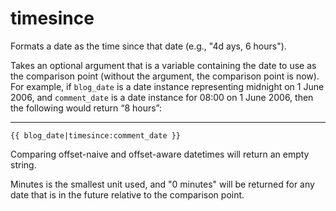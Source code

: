 # timesince

Formats a date as the time since that date (e.g., "4d ays, 6 hours").

Takes an optional argument that is a variable containing the date to use as the comparison point (without the argument, the comparison point is now). For example, if `blog_date` is a date instance representing midnight on 1 June 2006, and `comment_date` is a date instance for 08:00 on 1 June 2006, then the following would return “8 hours”:

---

```htmldjango
{{ blog_date|timesince:comment_date }}
```

Comparing offset-naive and offset-aware datetimes will return an empty string.

Minutes is the smallest unit used, and "0 minutes" will be returned for any date that is in the future relative to the comparison point.
